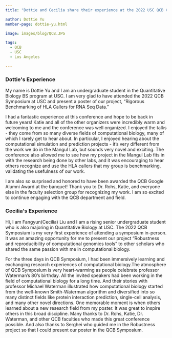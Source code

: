 ```yaml
---
title: "Dottie and Cecilia share their experience at the 2022 USC QCB Conference"

author: Dottie Yu
member-page: dottie-yu.html

image: images/blog/QCB.JPG

tags:
  - QCB
  - USC
  - Los Angeles  

---
```

### Dottie's Experience

My name is Dottie Yu and I am an undergraduate student in the Quantitative Biology BS program at USC. I am very glad to have attended the 2022 QCB Symposium at USC and present a poster of our project, “Rigorous Benchmarking of HLA Callers for RNA Seq Data.” 

I had a fantastic experience at this conference and hope to be back in future years! Katie and all of the other organizers were incredibly warm and welcoming to me and the conference was well organized. I enjoyed the talks - they come from so many diverse fields of computational biology, many of which I rarely get to hear about. In particular, I enjoyed hearing about the computational simulation and prediction projects - it’s very different from the work we do in the Mangul Lab, but sounds very novel and exciting. The conference also allowed me to see how my project in the Mangul Lab fits in with the research being done by other labs, and it was encouraging to hear others recognize and use the HLA callers that my group is benchmarking, validating the usefulness of our work.

I am also so surprised and honored to have been awarded the QCB Google Alumni Award at the banquet! Thank you to Dr. Rohs, Katie, and everyone else in the faculty selection group for recognizing my work. I am so excited to continue engaging with the QCB department and field.

### Cecilia's Experience 

Hi, I am Fangyun(Cecilia) Liu and I am a rising senior undergraduate student who is also majoring in Quantitative Biology at USC. The 2022 QCB Symposium is my very first experience of attending a symposium in-person. It was an amazing opportunity for me to present our project “Robustness and reproducibility of computational genomics tools” to other scholars who shared the same passion with me in computational biology. 

For the three days in QCB Symposium, I had been immersively learning and exchanging research experiences of computational biology.The atmosphere of QCB Symposium is very heart-warming as people celebrate professor Waterman’s 80’s birthday. All the invited speakers had been working in the field of computational biology for a long time. And their stories with professor Michael Waterman illustrated how computational biology started from the well-known Smith-Waterman algorithm and diversified into so many distinct fields like protein interaction prediction, single-cell analysis, and many other novel directions. One memorable moment is when others learned about a new research field from my poster. It was great to inspire others in this broad discipline. Many thanks to Dr. Rohs, Katie, Dr. Waterman, and other QCB faculties who made this great conference possible. And also thanks to Serghei who guided me in the Robustness project so that I could present our poster in the QCB Symposium. 

 
